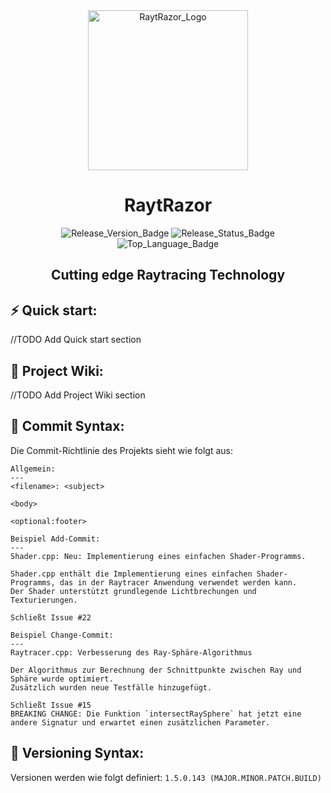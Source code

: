 <div align="center">

<img src="https://github.com/user-attachments/assets/4427f4a8-709e-45d8-b62f-d8adae4f3657" alt="RaytRazor_Logo" width="256"/>

# RaytRazor

![Release_Version_Badge](https://img.shields.io/github/v/release/lgndluke/RaytRazor?include_prereleases&sort=date&display_name=release&style=for-the-badge&label=Release%3A)
![Release_Status_Badge](https://img.shields.io/github/actions/workflow/status/lgndluke/RaytRazor/build-latest.yml?branch=main&style=for-the-badge&label=Build%20status%3A)
![Top_Language_Badge](https://img.shields.io/github/languages/top/lgndluke/RaytRazor?style=for-the-badge&label=Language%3A)

## Cutting edge Raytracing Technology

</div>

## ⚡️ Quick start:

//TODO Add Quick start section

## 📖 Project Wiki:

//TODO Add Project Wiki section

## 🔩 Commit Syntax:

Die Commit-Richtlinie des Projekts sieht wie folgt aus:

```
Allgemein:
---
<filename>: <subject>
    	
<body>
    	
<optional:footer>
```

```
Beispiel Add-Commit:
---
Shader.cpp: Neu: Implementierung eines einfachen Shader-Programms.
    	
Shader.cpp enthält die Implementierung eines einfachen Shader-Programms, das in der Raytracer Anwendung verwendet werden kann.
Der Shader unterstützt grundlegende Lichtbrechungen und Texturierungen.

Schließt Issue #22
```

```
Beispiel Change-Commit:
---
Raytracer.cpp: Verbesserung des Ray-Sphäre-Algorithmus
    	
Der Algorithmus zur Berechnung der Schnittpunkte zwischen Ray und Sphäre wurde optimiert.
Zusätzlich wurden neue Testfälle hinzugefügt.

Schließt Issue #15
BREAKING CHANGE: Die Funktion `intersectRaySphere` hat jetzt eine andere Signatur und erwartet einen zusätzlichen Parameter.
```

## 🔧 Versioning Syntax:

Versionen werden wie folgt definiert: ```1.5.0.143 (MAJOR.MINOR.PATCH.BUILD)```

